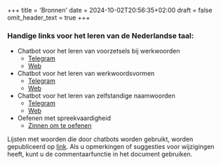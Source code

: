 +++
title = 'Bronnen'
date = 2024-10-02T20:56:35+02:00
draft = false
omit_header_text = true
+++

### Handige links voor het leren van de Nederlandse taal:

- Chatbot voor het leren van voorzetsels bij werkwoorden
    - [Telegram](https://t.me/YaVchuDutchPrepositiesTrainerBot)
    - [Web](https://botsrv2.com/qb/ja-vchu-dutch/werkwoord-prepositie-trainer)
- Chatbot voor het leren van werkwoordsvormen
    - [Telegram](https://t.me/YaVchuDutchWerkwoordenTrainerBot)
    - [Web](https://botsrv2.com/qb/ja-vchu-dutch/werkwoord-trainer)
- Chatbot voor het leren van zelfstandige naamwoorden
    - [Telegram](https://t.me/JaVchuDutchNaamwoordenTrainerBot)
    - [Web](https://botsrv2.com/qb/ja-vchu-dutch/zelfstandig-naamwoord-trainer)
- Oefenen met spreekvaardigheid
    - [Zinnen om te oefenen](/speech/)

Lijsten met woorden die door chatbots worden gebruikt, worden gepubliceerd op [link](https://docs.google.com/spreadsheets/d/1b4Gwv3IkfEAna7H_1hwCx1HamKP_rTBI_0ivvYzBge8/edit?gid=0#gid=0).
Als u opmerkingen of suggesties voor wijzigingen heeft, kunt u de commentaarfunctie in het document gebruiken.
